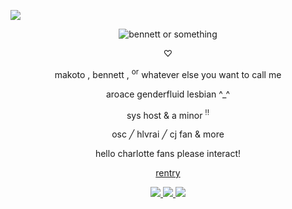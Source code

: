 ![](https://komarev.com/ghpvc/?username=the-mind-electric&color=e8872f&style=plastic&label=views+⊹+&abbreviated=true)
  <p align="center">
<picture>
 <source media="(prefers-color-scheme: dark)" srcset="https://files.catbox.moe/8b037h.png">
 <source media="(prefers-color-scheme: light)" srcset="https://files.catbox.moe/v6ny0q.png">
 <img alt="bennett or something" src="https://files.catbox.moe/8b037h.png">
</picture>
 </p>
  <p align="center">
♡
  </p>
  <p align="center">
makoto , bennett , <sup>or</sup> whatever else you want to call me
<p align="center">
aroace genderfluid lesbian ^_^
  </p>
<p align="center">
sys host & a minor <sup>!!</sup>
</p>
<p align="center">
osc ╱ hlvrai ╱ cj fan & more
</p>
<p align="center">
hello charlotte fans please interact!
</p>
<p align="center">
<a href="https://rentry.co/organismassemblyline">rentry
</p>
<p align="center">
    <img src="https://files.catbox.moe/l21kmj.png"/>     <img src="https://files.catbox.moe/2l480v.png"/>     <img src="https://files.catbox.moe/l2gcr1.png"/>
</p>
